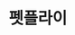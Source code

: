 ---
id: 43
title: 펫플라이
caption: 펫보험 견적 솔루션 플랫폼
url: http://yhh2.dothome.co.kr/petfly/
category: Life
device: PC, Mobile
size: small
---